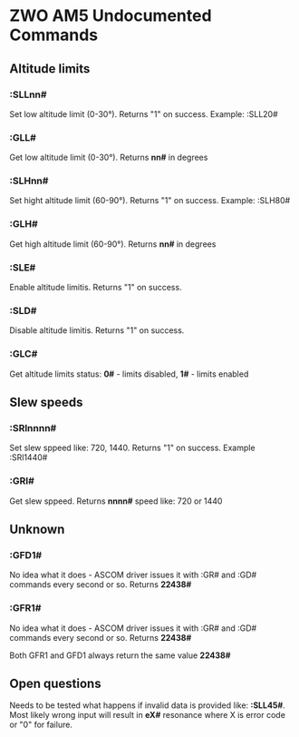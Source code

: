 # ZWO AM5 Undocumented Commands
## Altitude limits
### **:SLLnn#**
Set low altitude limit (0-30&deg;).
Returns "1" on success. Example: :SLL20#

### **:GLL#**
Get low altitude limit (0-30&deg;).
Returns **nn#** in degrees

### **:SLHnn#**
Set hight altitude limit (60-90&deg;).
Returns "1" on success. Example: :SLH80#

### **:GLH#**
Get high altitude limit (60-90&deg;).
Returns **nn#** in degrees

### **:SLE#**
Enable altitude limitis.
Returns "1" on success.

### **:SLD#**
Disable altitude limitis.
Returns "1" on success.

### **:GLC#**
Get altitude limits status:
**0#** - limits disabled, **1#** - limits enabled

## Slew speeds
### **:SRlnnnn#**
Set slew sppeed like: 720, 1440.
Returns "1" on success.  Example :SRl1440#

### **:GRl#**
Get slew sppeed.
Returns **nnnn#** speed like: 720 or 1440

## Unknown
### **:GFD1#**
No idea what it does - ASCOM driver issues it with :GR# and :GD# commands every second or so.
Returns **22438#**

### **:GFR1#**
No idea what it does - ASCOM driver issues it with :GR# and :GD# commands every second or so.
Returns **22438#**

Both GFR1 and GFD1 always return the same value **22438#**

## Open questions
Needs to be tested what happens if invalid data is provided like: **:SLL45#**. Most likely wrong input will result in **eX#** resonance where X is error code or "0" for failure.
